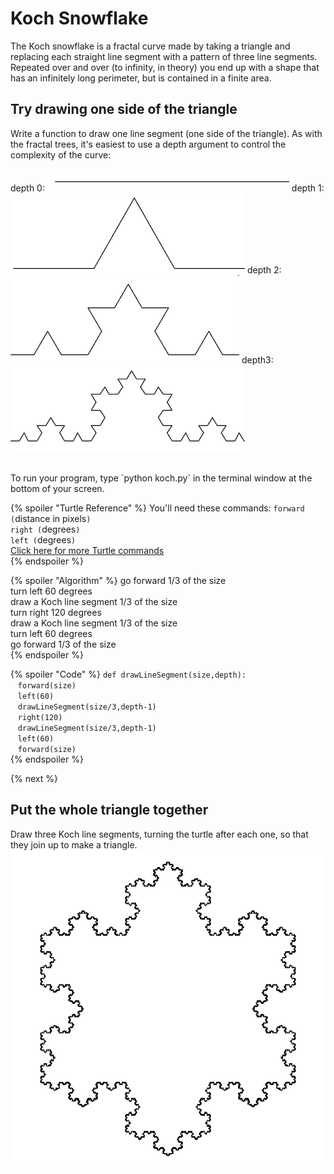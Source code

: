 # Koch Snowflake
The Koch snowflake is a fractal curve made by taking a triangle and replacing each straight line segment with a pattern of three line segments. Repeated over and over (to infinity, in theory) you end up with a shape that has an infinitely long perimeter, but is contained in a finite area. 

## Try drawing one side of the triangle 
Write a function to draw one line segment (one side of the triangle).  As with the fractal trees, it's easiest to use a depth argument to control the complexity of the curve:

depth 0: ![Koch depth 0](https://raw.githubusercontent.com/martybillingsley/images/master/koch1.png) 
depth 1: ![Koch depth 1](https://raw.githubusercontent.com/martybillingsley/images/master/koch2.png) 
depth 2:![Koch depth 2](https://raw.githubusercontent.com/martybillingsley/images/master/koch3.png) 
depth3: ![Koch depth 3](https://raw.githubusercontent.com/martybillingsley/images/master/koch4.png) 

<br>
To run your program, type `python koch.py` in the terminal window at the bottom of your screen.<br>

{% spoiler "Turtle Reference" %}
You'll need these commands:
`forward (`distance in pixels`)`<br>
`right (`degrees`)`<br>
`left (`degrees`)`<br>
[Click here for more Turtle commands](https://lab.cs50.io/martybillingsley/tinkRworks/master/fractalTrees/turtleReference.pdf) <br>
{% endspoiler %}

{% spoiler "Algorithm" %}
go forward 1/3 of the size<br>
turn left 60 degrees<br>
draw a Koch line segment 1/3 of the size<br>
turn right 120 degrees<br>
draw a Koch line segment 1/3 of the size<br>
turn left 60 degrees<br>
go forward 1/3 of the size<br>
{% endspoiler %}

{% spoiler "Code" %}
`def drawLineSegment(size,depth):`<br>
 &nbsp;&nbsp; `forward(size)`<br>
 &nbsp;&nbsp; `left(60)`<br>
 &nbsp;&nbsp; `drawLineSegment(size/3,depth-1)`<br>
 &nbsp;&nbsp; `right(120)`<br>
 &nbsp;&nbsp; `drawLineSegment(size/3,depth-1)`<br>
 &nbsp;&nbsp; `left(60)`<br>
 &nbsp;&nbsp; `forward(size)`<br>
{% endspoiler %}

{% next  %}
## Put the whole triangle together
Draw three Koch line segments, turning the turtle after each one, so that they join up to make a triangle.
![Koch Snowflake](https://raw.githubusercontent.com/martybillingsley/images/master/kochFull2.png) 
